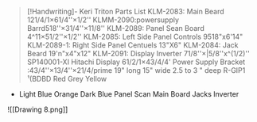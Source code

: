 > [!Handwriting]-
> Keri Triton Parts List
> KLM-2083: Main Beard
121/4/1×61/4''×1/2''
KLMM-2090:powersupply Barrd518''×31/4''×11/8''
KLM-2089: Panel Sean Board
4^11×51/2''×1/2''
KLM-2085: Left Side Panel Controls 9518"x6'14"
KLM-2089-1: Right Side Panel Centuels 13"X6"
KLM-2084: Jack Beard 19'n"x4"x12"
KLM-2091: Display Inverter
71/8''×|5/8''x^(1/2)''
SP140001-XI Hitachi Display
61/2/1×43/4/4'
Power Supply Bracket
:43/4''×13/4''×21/4/prime
19" long
15" wide
2.5 to 3 " deep
R-GIP1
¹(BDBD
Red
Grey
Yellow
- Light Blue
Orange
Dark Blue
Panel Scan Main Board Jacks
Inverter

![[Drawing 8.png]]